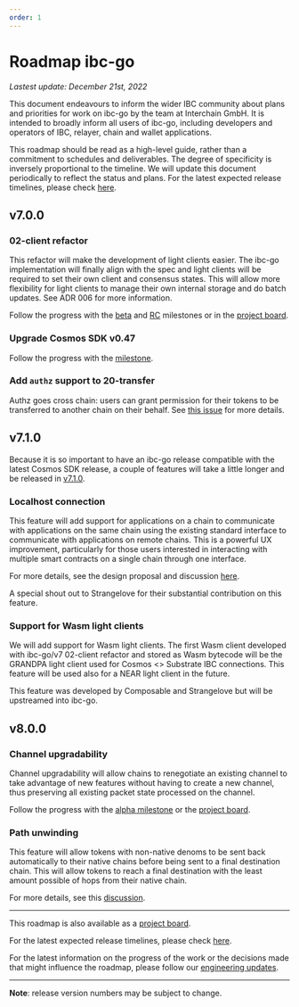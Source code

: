 ```yaml
---
order: 1
---
```


# Roadmap ibc-go

_Lastest update: December 21st, 2022_

This document endeavours to inform the wider IBC community about plans and priorities for work on ibc-go by the team at Interchain GmbH. It is intended to broadly inform all users of ibc-go, including developers and operators of IBC, relayer, chain and wallet applications.

This roadmap should be read as a high-level guide, rather than a commitment to schedules and deliverables. The degree of specificity is inversely proportional to the timeline. We will update this document periodically to reflect the status and plans. For the latest expected release timelines, please check [here](https://github.com/cosmos/ibc-go/wiki/Release-timeline).

## v7.0.0

### 02-client refactor

This refactor will make the development of light clients easier. The ibc-go implementation will finally align with the spec and light clients will be required to set their own client and consensus states. This will allow more flexibility for light clients to manage their own internal storage and do batch updates. See ADR 006 for more information.

Follow the progress with the [beta](https://github.com/cosmos/ibc-go/milestone/25) and [RC](https://github.com/cosmos/ibc-go/milestone/27) milestones or in the [project board](https://github.com/orgs/cosmos/projects/7/views/14).

### Upgrade Cosmos SDK v0.47

Follow the progress with the [milestone](https://github.com/cosmos/ibc-go/milestone/36).

### Add `authz` support to 20-transfer

Authz goes cross chain: users can grant permission for their tokens to be transferred to another chain on their behalf. See [this issue](https://github.com/cosmos/ibc-go/issues/2431) for more details.

## v7.1.0

Because it is so important to have an ibc-go release compatible with the latest Cosmos SDK release, a couple of features will take a little longer and be released in [v7.1.0](https://github.com/cosmos/ibc-go/milestone/37).

### Localhost connection

This feature will add support for applications on a chain to communicate with applications on the same chain using the existing standard interface to communicate with applications on remote chains. This is a powerful UX improvement, particularly for those users interested in interacting with multiple smart contracts on a single chain through one interface.

For more details, see the design proposal and discussion [here](https://github.com/cosmos/ibc-go/discussions/2191).

A special shout out to Strangelove for their substantial contribution on this feature.

### Support for Wasm light clients

We will add support for Wasm light clients. The first Wasm client developed with ibc-go/v7 02-client refactor and stored as Wasm bytecode will be the GRANDPA light client used for Cosmos <> Substrate IBC connections. This feature will be used also for a NEAR light client in the future.

This feature was developed by Composable and Strangelove but will be upstreamed into ibc-go.

## v8.0.0

### Channel upgradability

Channel upgradability will allow chains to renegotiate an existing channel to take advantage of new features without having to create a new channel, thus preserving all existing packet state processed on the channel.

Follow the progress with the [alpha milestone](https://github.com/cosmos/ibc-go/milestone/29) or the [project board](https://github.com/orgs/cosmos/projects/7/views/17).

### Path unwinding

This feature will allow tokens with non-native denoms to be sent back automatically to their native chains before being sent to a final destination chain. This will allow tokens to reach a final destination with the least amount possible of hops from their native chain.

For more details, see this [discussion](https://github.com/cosmos/ibc/discussions/824).

---

This roadmap is also available as a [project board](https://github.com/orgs/cosmos/projects/7/views/25).

For the latest expected release timelines, please check [here](https://github.com/cosmos/ibc-go/wiki/Release-timeline).

For the latest information on the progress of the work or the decisions made that might influence the roadmap, please follow our [engineering updates](https://github.com/cosmos/ibc-go/wiki/Engineering-updates).

---

**Note**: release version numbers may be subject to change.
